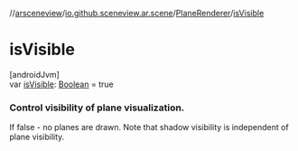 //[arsceneview](../../../index.md)/[io.github.sceneview.ar.scene](../index.md)/[PlaneRenderer](index.md)/[isVisible](is-visible.md)

# isVisible

[androidJvm]\
var [isVisible](is-visible.md): [Boolean](https://kotlinlang.org/api/latest/jvm/stdlib/kotlin/-boolean/index.html) = true

###  Control visibility of plane visualization.

If false - no planes are drawn. Note that shadow visibility is independent of plane visibility.
